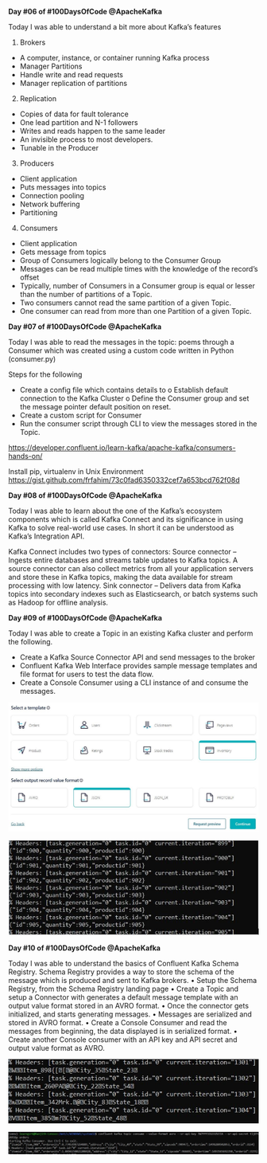 **Day #06 of #100DaysOfCode @ApacheKafka**

Today I was able to understand a bit more about Kafka’s features
1.	Brokers
-	A computer, instance, or container running Kafka process
-	Manager Partitions
-	Handle write and read requests
-	Manager replication of partitions
2.	Replication
-	Copies of data for fault tolerance
-	One lead partition and N-1 followers
-	Writes and reads happen to the same leader
-	An invisible process to most developers.
-	Tunable in the Producer
3.	Producers
-	Client application
-	Puts messages into topics
-	Connection pooling
-	Network buffering
-	Partitioning
4.	Consumers
-	Client application
-	Gets message from topics
-	Group of Consumers logically belong to the Consumer Group
-	Messages can be read multiple times with the knowledge of the record’s offset
-	Typically, number of Consumers in a Consumer group is equal or lesser than the number of partitions of a Topic.
-	Two consumers cannot read the same partition of a given Topic.
-	One consumer can read from more than one Partition of a given Topic.

**Day #07 of #100DaysOfCode @ApacheKafka**

Today I was able to read the messages in the topic: poems through a Consumer which was created using a custom code written in Python (consumer.py)

Steps for the following
-	Create a config file which contains details to 
o	Establish default connection to the Kafka Cluster
o	Define the Consumer group and set the message pointer default position on reset.
-	Create a custom script for Consumer
-	Run the consumer script through CLI to view the messages stored in the Topic.

https://developer.confluent.io/learn-kafka/apache-kafka/consumers-hands-on/

Install pip, virtualenv in Unix Environment
https://gist.github.com/frfahim/73c0fad6350332cef7a653bcd762f08d

**Day #08 of #100DaysOfCode @ApacheKafka**

Today I was able to learn about the one of the Kafka’s ecosystem components which is called Kafka Connect and its significance in using Kafka to solve real-world use cases. In short it can be understood as Kafka’s Integration API.

Kafka Connect includes two types of connectors:
Source connector – Ingests entire databases and streams table updates to Kafka topics. A source connector can also collect metrics from all your application servers and store these in Kafka topics, making the data available for stream processing with low latency.
Sink connector – Delivers data from Kafka topics into secondary indexes such as Elasticsearch, or batch systems such as Hadoop for offline analysis.


**Day #09 of #100DaysOfCode @ApacheKafka**

Today I was able to create a Topic in an existing Kafka cluster and perform the following.
-	Create a Kafka Source Connector API and send messages to the broker
-	Confluent Kafka Web Interface provides sample message templates and file format for users to test the data flow.
-	Create a Console Consumer using a CLI instance of and consume the messages.

![Message Schema Format](DataSchemaFormat-at-Rest.jpg)

![Sample Messages](SampleMessages.jpg)

**Day #10 of #100DaysOfCode @ApacheKafka**

Today I was able to understand the basics of Confluent Kafka Schema Registry. Schema Registry provides a way to store the schema of the message which is produced and sent to Kafka brokers. 
•	Setup the Schema Registry, from the Schema Registry landing page
•	Create a Topic and setup a Connector with generates a default message template with an output value format stored in an AVRO format.
•	Once the connector gets initialized, and starts generating messages.
•	Messages are serialized and stored in AVRO format.
•	Create a Console Consumer and read the messages from beginning, the data displayed is in serialized format.
•	Create another Console consumer with an API key and API secret and output value format as AVRO.

![Output Format = AVRO](DataSerialized.jpg) 

![De-serialized data using the API Key value and secret](Data_deserialized.jpg)
